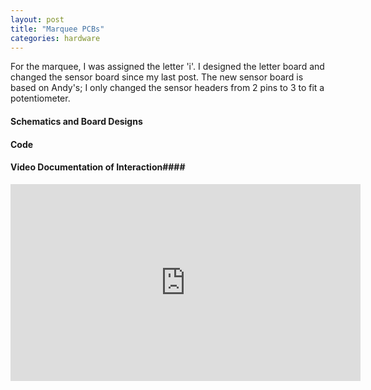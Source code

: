 ```yaml
---
layout: post
title: "Marquee PCBs"
categories: hardware
---
```


For the marquee, I was assigned the letter 'i'. I designed the letter board and changed the sensor board since my last post. The new sensor board is based on Andy's; I only changed the sensor headers from 2 pins to 3 to fit a potentiometer.

#### Schematics and Board Designs ####

#### Code ####

#### Video Documentation of Interaction####
<iframe width="560" height="315" src="https://www.youtube.com/embed/_UFacPoIyw4?rel=0" frameborder="0" allow="autoplay; encrypted-media" allowfullscreen></iframe>